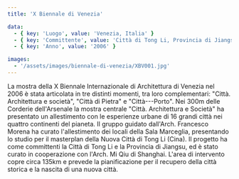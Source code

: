 ```yaml
---
title: 'X Biennale di Venezia'

data:
  - { key: 'Luogo', value: 'Venezia, Italia' }
  - { key: 'Committente', value: 'Città di Tong Li, Provincia di Jiangsu (Cina)' }
  - { key: 'Anno', value: '2006' }

images:
  - '/assets/images/biennale-di-venezia/XBV001.jpg'
---
```


La mostra della X Biennale Internazionale di Architettura di Venezia nel 2006 è stata articolata in
tre distinti momenti, tra loro complementari: "Città. Architettura e società", "Città di Pietra" e
"Città---Porto".
Nei 300m delle Corderie dell'Arsenale la mostra centrale "Città. Architettura e Società" ha
presentato un allestimento con le esperienze urbane di 16 grandi città nei quattro continenti del
pianeta.
Il gruppo guidato dall'Arch. Francesco Morena ha curato l'allestimento dei locali della Sala
Marceglia, presentando lo studio per il masterplan della Nuova Città di Tong Li (Cina). Il progetto
ha come committenti la Città di Tong Li e la Provincia di Jiangsu, ed è stato curato in cooperazione
con l'Arch. Mi Qiu di Shanghai. L'area di intervento copre circa 135km e prevede la pianificazione
per il recupero della città storica e la nascita di una nuova città.
